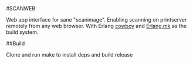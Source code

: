 #SCANWEB

Web app interface for sane "scanimage". Enabling scanning on printserver remotely from any web browser.
With Erlang [cowboy](https://github.com/ninenines/cowboy) and [Erlang.mk](https://erlang.mk/guide/index.html) as the build system.


##Build

Clone and run make to install deps and build release

